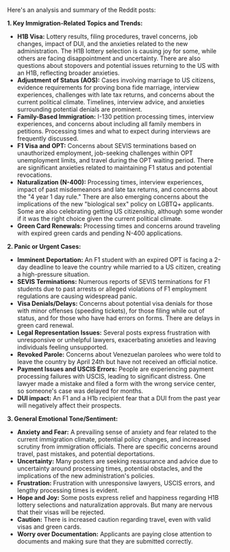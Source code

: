 Here's an analysis and summary of the Reddit posts:

**1. Key Immigration-Related Topics and Trends:**

*   **H1B Visa:** Lottery results, filing procedures, travel concerns, job changes, impact of DUI, and the anxieties related to the new administration. The H1B lottery selection is causing joy for some, while others are facing disappointment and uncertainty. There are also questions about stopovers and potential issues returning to the US with an H1B, reflecting broader anxieties.
*   **Adjustment of Status (AOS):** Cases involving marriage to US citizens, evidence requirements for proving bona fide marriage, interview experiences, challenges with late tax returns, and concerns about the current political climate. Timelines, interview advice, and anxieties surrounding potential denials are prominent.
*   **Family-Based Immigration:** I-130 petition processing times, interview experiences, and concerns about including all family members in petitions. Processing times and what to expect during interviews are frequently discussed.
*   **F1 Visa and OPT:** Concerns about SEVIS terminations based on unauthorized employment, job-seeking challenges within OPT unemployment limits, and travel during the OPT waiting period. There are significant anxieties related to maintaining F1 status and potential revocations.
*   **Naturalization (N-400):** Processing times, interview experiences, impact of past misdemeanors and late tax returns, and concerns about the "4 year 1 day rule." There are also emerging concerns about the implications of the new "biological sex" policy on LGBTQ+ applicants. Some are also celebrating getting US citizenship, although some wonder if it was the right choice given the current political climate.
*   **Green Card Renewals:** Processing times and concerns around traveling with expired green cards and pending N-400 applications.

**2. Panic or Urgent Cases:**

*   **Imminent Deportation:** An F1 student with an expired OPT is facing a 2-day deadline to leave the country while married to a US citizen, creating a high-pressure situation.
*   **SEVIS Terminations:** Numerous reports of SEVIS terminations for F1 students due to past arrests or alleged violations of F1 employment regulations are causing widespread panic.
*   **Visa Denials/Delays:** Concerns about potential visa denials for those with minor offenses (speeding tickets), for those filing while out of status, and for those who have had errors on forms. There are delays in green card renewal.
*   **Legal Representation Issues:** Several posts express frustration with unresponsive or unhelpful lawyers, exacerbating anxieties and leaving individuals feeling unsupported.
*   **Revoked Parole:** Concerns about Venezuelan parolees who were told to leave the country by April 24th but have not received an official notice.
*   **Payment Issues and USCIS Errors:** People are experiencing payment processing failures with USCIS, leading to significant distress. One lawyer made a mistake and filed a form with the wrong service center, so someone's case was delayed for months.
*  **DUI impact:** An F1 and a H1b recipient fear that a DUI from the past year will negatively affect their prospects.

**3. General Emotional Tone/Sentiment:**

*   **Anxiety and Fear:** A prevailing sense of anxiety and fear related to the current immigration climate, potential policy changes, and increased scrutiny from immigration officials. There are specific concerns around travel, past mistakes, and potential deportations.
*   **Uncertainty:** Many posters are seeking reassurance and advice due to uncertainty around processing times, potential obstacles, and the implications of the new administration's policies.
*   **Frustration:** Frustration with unresponsive lawyers, USCIS errors, and lengthy processing times is evident.
*   **Hope and Joy:** Some posts express relief and happiness regarding H1B lottery selections and naturalization approvals. But many are nervous that their visas will be rejected.
*   **Caution:** There is increased caution regarding travel, even with valid visas and green cards.
*   **Worry over Documentation:** Applicants are paying close attention to documents and making sure that they are submitted correctly.
